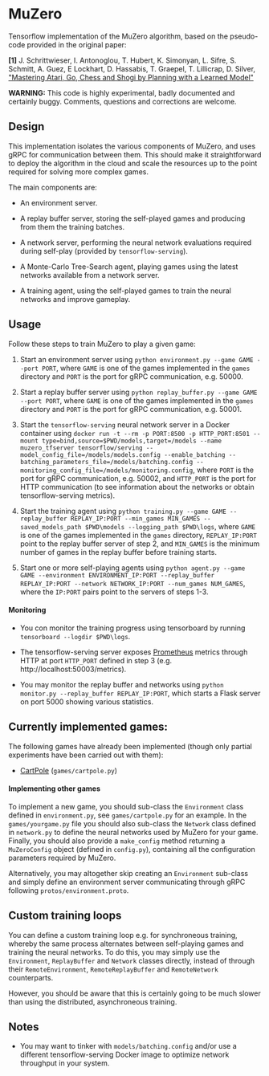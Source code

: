 # MuZero

Tensorflow implementation of the MuZero algorithm, based on the pseudo-code provided
in the original paper:

**[1]** J. Schrittwieser, I. Antonoglou, T. Hubert, K. Simonyan, L. Sifre, S. Schmitt, A. Guez, 
E Lockhart, D. Hassabis, T. Graepel, T. Lillicrap, D. Silver,
["Mastering Atari, Go, Chess and Shogi by Planning with a Learned Model"](https://arxiv.org/abs/1911.08265)

**WARNING:** This code is highly experimental, badly documented and certainly buggy.
Comments, questions and corrections are welcome.

## Design

This implementation isolates the various components of MuZero, and uses
 gRPC for communication between them. This should make it straightforward
to deploy the algorithm in the cloud and scale the resources up to the point
required for solving more complex games.

The main components are:

- An environment server.

- A replay buffer server, storing the self-played games and producing from them
the training batches.

- A network server, performing the neural network evaluations required during
self-play (provided by `tensorflow-serving`).

- A Monte-Carlo Tree-Search agent, playing games using the latest networks available from a network server.

- A training agent, using the self-played games to train the neural networks and improve
gameplay.

## Usage

Follow these steps to train MuZero to play a given game:

1. Start an environment server using
`python environment.py --game GAME --port PORT`,
where `GAME` is one of the games implemented in the `games` directory 
and `PORT` is the port for gRPC communication, e.g. 50000.

1. Start a replay buffer server using
`python replay_buffer.py --game GAME --port PORT`,
where `GAME` is one of the games implemented in the `games` directory 
and `PORT` is the port for gRPC communication, e.g. 50001.
 
1. Start the `tensorflow-serving` neural network server in a Docker container using
`docker run -t --rm -p PORT:8500 -p HTTP_PORT:8501 --mount type=bind,source=$PWD/models,target=/models --name muzero_tfserver tensorflow/serving --model_config_file=/models/models.config --enable_batching --batching_parameters_file=/models/batching.config --monitoring_config_file=/models/monitoring.config`,
where `PORT` is the port for gRPC communication, e.g. 50002, and `HTTP_PORT`
is the port for HTTP communication (to see information about the networks or 
obtain tensorflow-serving metrics).

1. Start the training agent using
`python training.py --game GAME --replay_buffer REPLAY_IP:PORT --min_games MIN_GAMES --saved_models_path $PWD\models --logging_path $PWD\logs`,
where `GAME` is one of the games implemented in the `games` directory,
`REPLAY_IP:PORT` point to the replay buffer server of step 2, and `MIN_GAMES`
is the minimum number of games in the replay buffer before training starts. 

1. Start one or more self-playing agents using
`python agent.py --game GAME --environment ENVIRONMENT_IP:PORT --replay_buffer REPLAY_IP:PORT --network NETWORK_IP:PORT --num_games NUM_GAMES`,
where the `IP:PORT` pairs point to the servers of steps 1-3.

#### Monitoring

- You con monitor the training progress using tensorboard by running `tensorboard --logdir $PWD\logs`.

- The tensorflow-serving server exposes [Prometheus](http://prometheus.io/) metrics through HTTP at port `HTTP_PORT`
defined in step 3 (e.g. http://localhost:50003/metrics).

- You may monitor the replay buffer and networks using `python monitor.py --replay_buffer REPLAY_IP:PORT`,
which starts a Flask server on port 5000 showing various statistics.

## Currently implemented games:

The following games have already been implemented (though only partial experiments 
have been carried out with them):

- [CartPole](https://github.com/openai/gym/wiki/CartPole-v0) (`games/cartpole.py`)

#### Implementing other games

To implement a new game, you should sub-class the `Environment` class 
defined in `environment.py`, see `games/cartpole.py` for an example. In 
the `games/yourgame.py` file you should also sub-class the `Network` class 
defined in `network.py` to define the neural networks used by MuZero for
your game. Finally, you should also provide a `make_config` method returning a
`MuZeroConfig` object (defined in `config.py`), containing all the
configuration parameters required by MuZero.

Alternatively, you may altogether skip creating an `Environment` sub-class
and simply define an environment server communicating through gRPC following
`protos/environment.proto`.

## Custom training loops

You can define a custom training loop e.g. for synchroneous training, 
whereby the same process alternates between self-playing games and training 
the neural networks. To do this, you may simply use the `Environment`,
`ReplayBuffer` and `Network` classes directly, instead of through their
`RemoteEnvironment`, `RemoteReplayBuffer` and `RemoteNetwork` counterparts.   

However, you should be aware that this is certainly going to be much slower
than using the distributed, asynchroneous training.

## Notes

- You may want to tinker with `models/batching.config` and/or use a different
tensorflow-serving Docker image to optimize network throughput in your system.
